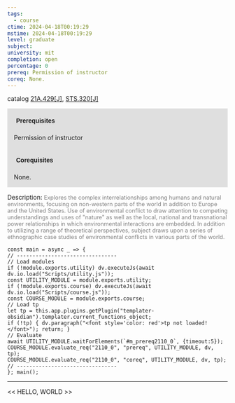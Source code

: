 ```yaml
---
tags:
  - course
ctime: 2024-04-18T00:19:29
mstime: 2024-04-18T00:19:29
level: graduate
subject: 
university: mit
completion: open
percentage: 0
prereq: Permission of instructor
coreq: None.
---
```


catalog [21A.429[J]](http://student.mit.edu/catalog/m21Aa.html#21A.429), [STS.320[J]](http://student.mit.edu/catalog/mSTSb.html#STS.320)

<span style="display: block; padding: 15px; background-color: rgb(100, 100, 100, 0.2);"><font id="m_prereq2110_0" style="display: block; font-family: Arial, sans-serif; font-weight: bold; padding: 5px">Prerequisites</font><br><span id="prereq2110_0">Permission of instructor</span></span>
<span style="display: block; padding: 15px; background-color: rgb(100, 100, 100, 0.2);"><font id="m_coreq2110_0" style="display: block; font-family: Arial, sans-serif; font-weight: bold; padding: 5px">Corequisites</font><br><span id="coreq2110_0">None.</span></span>

<font style="">Description:</font>
<font style="color: grey; font-size: 0.8rem;">Explores the complex interrelationships among humans and natural environments, focusing on non-western parts of the world in addition to Europe and the United States. Use of environmental conflict to draw attention to competing understandings and uses of "nature" as well as the local, national and transnational power relationships in which environmental interactions are embedded.  In addition to utilizing a range of theoretical perspectives, subject draws upon a series of ethnographic case studies of environmental conflicts in various parts of the world.</font>

```dataviewjs
const main = async _ => {
// --------------------------------
// Load modules
if (!module.exports.utility) dv.executeJs(await dv.io.load("Scripts/utility.js"));
const UTILITY_MODULE = module.exports.utility;
if (!module.exports.course) dv.executeJs(await dv.io.load("Scripts/course.js"));
const COURSE_MODULE = module.exports.course;
// Load tp
let tp = this.app.plugins.getPlugin("templater-obsidian").templater.current_functions_object;
if (!tp) { dv.paragraph("<font style='color: red'>tp not loaded!</font>"); return; }
// Evaluate
await UTILITY_MODULE.waitForElements(`#m_prereq2110_0`, {timeout:5});
COURSE_MODULE.evaluate_req("2110_0", "prereq", UTILITY_MODULE, dv, tp);
COURSE_MODULE.evaluate_req("2110_0", "coreq", UTILITY_MODULE, dv, tp);
// --------------------------------
}; main();
```

---

<< HELLO, WORLD >>
